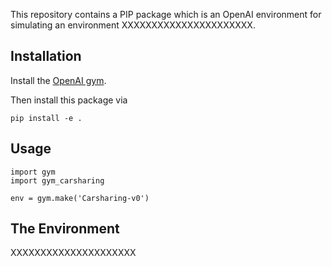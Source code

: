 This repository contains a PIP package which is an OpenAI environment for
simulating an environment XXXXXXXXXXXXXXXXXXXXXX.


## Installation

Install the [OpenAI gym](https://gym.openai.com/docs/).

Then install this package via

```
pip install -e .
```

## Usage

```
import gym
import gym_carsharing

env = gym.make('Carsharing-v0')
```



## The Environment

XXXXXXXXXXXXXXXXXXXXX
